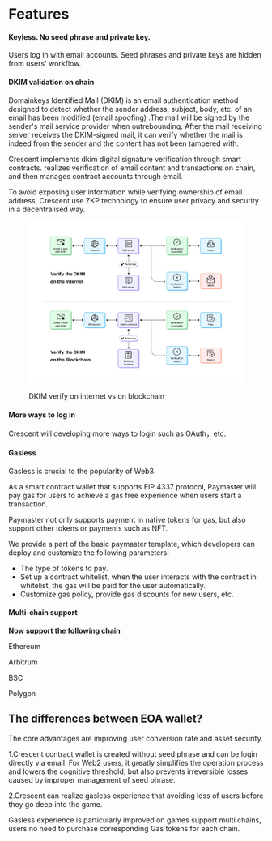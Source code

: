 # Features

#### Keyless. No seed phrase and private key.

Users log in with email accounts. Seed phrases and private keys are hidden from users' workflow.

#### DKIM validation on chain

Domainkeys Identified Mail (DKIM) is an email authentication method designed to detect whether the sender address, subject, body, etc. of an email has been modified (email spoofing) .The mail will be signed by the sender's mail service provider when outrebounding. After the mail receiving server receives the DKIM-signed mail, it can verify whether the mail is indeed from the sender and the content has not been tampered with.&#x20;

Crescent implements dkim digital signature verification through smart contracts. realizes verification of email content and transactions on chain, and then manages contract accounts through email.

To avoid exposing user information while verifying ownership of email address, Crescent use ZKP technology to ensure user privacy and security in a decentralised way.

<figure><img src=".gitbook/assets/DKIM验证.jpg" alt=""><figcaption><p>DKIM verify on internet vs on blockchain</p></figcaption></figure>

#### More ways to log in

Crescent will developing more ways to login such as OAuth，etc.&#x20;

#### Gasless

Gasless is crucial to the popularity of Web3.

As a smart contract wallet that supports EIP 4337 protocol, Paymaster will pay gas for users to achieve a gas free experience when users start a transaction.&#x20;

Paymaster not only supports payment in native tokens for gas, but also support other tokens or payments such as NFT.&#x20;

We provide a part of the basic paymaster template, which developers can deploy and customize the following parameters:

* The type of tokens to pay.
* Set up a contract whitelist, when the user interacts with the contract in whitelist, the gas will be paid for the user automatically.
* Customize gas policy, provide gas discounts for new users, etc.

#### Multi-chain support

**Now support the following chain**

Ethereum

Arbitrum

BSC

Polygon

&#x20;

## The differences between EOA wallet?

The core advantages are improving user conversion rate and asset security.&#x20;

1.Crescent contract wallet is created without seed phrase and can be login directly via email. For Web2 users, it greatly simplifies the operation process and lowers the cognitive threshold, but also prevents irreversible losses caused by improper management of seed phrase.&#x20;

2.Crescent can realize gasless experience that avoiding loss of users before they go deep into the game.

Gasless experience is particularly improved on games support multi chains, users no need to purchase corresponding Gas tokens for each chain.
